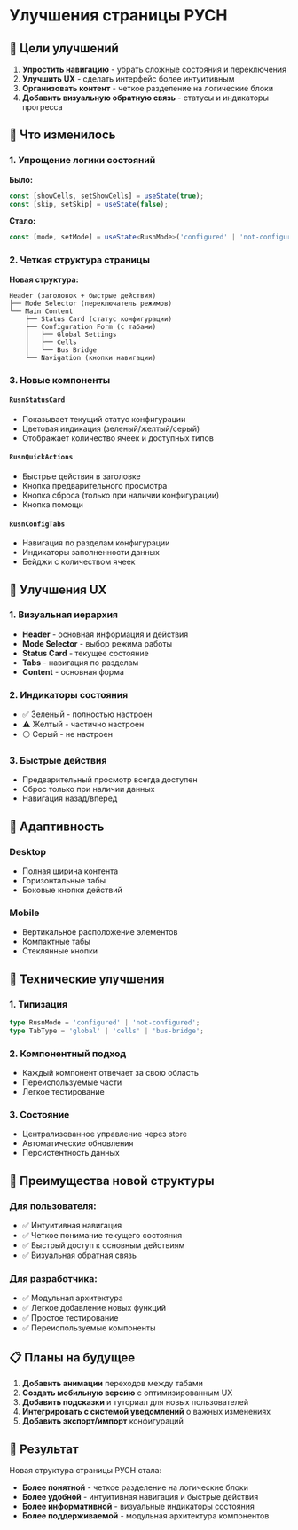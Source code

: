 # Улучшения страницы РУСН

## 🎯 Цели улучшений

1. **Упростить навигацию** - убрать сложные состояния и переключения
2. **Улучшить UX** - сделать интерфейс более интуитивным
3. **Организовать контент** - четкое разделение на логические блоки
4. **Добавить визуальную обратную связь** - статусы и индикаторы прогресса

## 🔄 Что изменилось

### 1. Упрощение логики состояний

**Было:**

```typescript
const [showCells, setShowCells] = useState(true);
const [skip, setSkip] = useState(false);
```

**Стало:**

```typescript
const [mode, setMode] = useState<RusnMode>('configured' | 'not-configured');
```

### 2. Четкая структура страницы

**Новая структура:**

```
Header (заголовок + быстрые действия)
├── Mode Selector (переключатель режимов)
└── Main Content
    ├── Status Card (статус конфигурации)
    ├── Configuration Form (с табами)
    │   ├── Global Settings
    │   ├── Cells
    │   └── Bus Bridge
    └── Navigation (кнопки навигации)
```

### 3. Новые компоненты

#### `RusnStatusCard`

- Показывает текущий статус конфигурации
- Цветовая индикация (зеленый/желтый/серый)
- Отображает количество ячеек и доступных типов

#### `RusnQuickActions`

- Быстрые действия в заголовке
- Кнопка предварительного просмотра
- Кнопка сброса (только при наличии конфигурации)
- Кнопка помощи

#### `RusnConfigTabs`

- Навигация по разделам конфигурации
- Индикаторы заполненности данных
- Бейджи с количеством ячеек

## 🎨 Улучшения UX

### 1. Визуальная иерархия

- **Header** - основная информация и действия
- **Mode Selector** - выбор режима работы
- **Status Card** - текущее состояние
- **Tabs** - навигация по разделам
- **Content** - основная форма

### 2. Индикаторы состояния

- ✅ Зеленый - полностью настроен
- ⚠️ Желтый - частично настроен
- ⚪ Серый - не настроен

### 3. Быстрые действия

- Предварительный просмотр всегда доступен
- Сброс только при наличии данных
- Навигация назад/вперед

## 📱 Адаптивность

### Desktop

- Полная ширина контента
- Горизонтальные табы
- Боковые кнопки действий

### Mobile

- Вертикальное расположение элементов
- Компактные табы
- Стеклянные кнопки

## 🔧 Технические улучшения

### 1. Типизация

```typescript
type RusnMode = 'configured' | 'not-configured';
type TabType = 'global' | 'cells' | 'bus-bridge';
```

### 2. Компонентный подход

- Каждый компонент отвечает за свою область
- Переиспользуемые части
- Легкое тестирование

### 3. Состояние

- Централизованное управление через store
- Автоматические обновления
- Персистентность данных

## 🚀 Преимущества новой структуры

### Для пользователя:

- ✅ Интуитивная навигация
- ✅ Четкое понимание текущего состояния
- ✅ Быстрый доступ к основным действиям
- ✅ Визуальная обратная связь

### Для разработчика:

- ✅ Модульная архитектура
- ✅ Легкое добавление новых функций
- ✅ Простое тестирование
- ✅ Переиспользуемые компоненты

## 📋 Планы на будущее

1. **Добавить анимации** переходов между табами
2. **Создать мобильную версию** с оптимизированным UX
3. **Добавить подсказки** и туториал для новых пользователей
4. **Интегрировать с системой уведомлений** о важных изменениях
5. **Добавить экспорт/импорт** конфигураций

## 🎯 Результат

Новая структура страницы РУСН стала:

- **Более понятной** - четкое разделение на логические блоки
- **Более удобной** - интуитивная навигация и быстрые действия
- **Более информативной** - визуальные индикаторы состояния
- **Более поддерживаемой** - модульная архитектура компонентов
